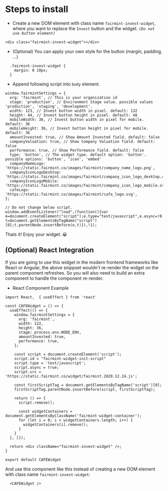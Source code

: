 # Steps to install

* Create a new DOM element with class name `fairmint-invest-widget`, where you want to replace the `Invest` button and the widget. _`(Do not use button element)`_
```
<div class="fairmint-invest-widget"></div>
```

* (Optional) You can apply your own style for the button (margin, padding, ...)
```
  .fairmint-invest-widget {
    margin: 0 10px;
  }
```

* Append following script into `body` element.

```
window.fairmintSettings = {
  org: 'fairmint', // This is your organization id
  stage: 'production', // Environment Stage value. possible values 'production', 'staging', 'development'. 
  width: 123, // Invest button width in pixel. default: 132
  height: 44, // Invest button height in pixel. default: 48
  mobileWidth: 36, // Invest button width in pixel for mobile. default: 36
  mobileHeight: 36, // Invest button height in pixel for mobile. default: 36
  amountInvested: true, // Show Amount Invested field. default: false
  companyValuation: true, // Show Company Valuation field. default: false
  performance: true, // Show Performance field. default: false
  type: 'button', // The widget type. default option: 'button'. possible options: 'button', 'icon', 'embed'
  companyNameLogo: 'https://static.fairmint.co/images/fairmint/company_name_logo.png',
  companyIconLogoDesktop: 'https://static.fairmint.co/images/fairmint/company_icon_logo_desktop.svg',
  companyIconLogoMobile: 'https://static.fairmint.co/images/fairmint/company_icon_logo_mobile.svg',
  cafeLogo: 'https://static.fairmint.co/images/fairmint/cafe_logo.svg',
};

// Do not change below script.
window.addEventListener("load",(function(){var e=document.createElement("script");e.type="text/javascript",e.async=!0,e.src="https://static.fairmint.co/widget/fairmint.20210308.js";var t=document.getElementsByTagName("script")[0];t.parentNode.insertBefore(e,t)}),!1);
```

Thats it! Enjoy your widget. 😀

## (Optional) React Integration

If you are going to use this widget in the modern frontend frameworks like React or Angular, the above snippset wouldn't re-render the widget on the parent component refreshes. So you will also need to build an extra component to handle the component re-render.

- React Component Example

```
import React,  { useEffect } from 'react'

const CAFEWidget = () => {
  useEffect(() => {
    window.fairmintSettings = {
      org: 'fairmint',
      width: 122,
      height: 36,
      stage: process.env.NODE_ENV,
      amountInvested: true,
      performance: true,
    };

    const script = document.createElement('script');
    script.id = "fairmint-widget-init-script"
    script.type = 'text/javascript';
    script.async = true;
    script.src = 'https://static.fairmint.co/widget/fairmint.2020.12.24.js';

    const firstScriptTag = document.getElementsByTagName('script')[0];
    firstScriptTag.parentNode.insertBefore(script, firstScriptTag);

    return () => {
      script.remove();

      const widgetContainers = document.getElementsByClassName('fairmint-widget-container');
      for (let i = 0; i < widgetContainers.length; i++) {
        widgetContainers[i].remove();
      }
    }
  }, []);

  return <div className="fairmint-invest-widget" />;
}

export default CAFEWidget

```

And use this component like this instead of creating a new DOM element with class name `fairmint-invest-widget`:
```
  <CAFEWidget />
```

